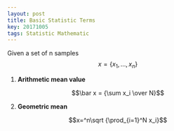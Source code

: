 ```yaml
---
layout: post
title: Basic Statistic Terms
key: 20171005
tags: Statistic Mathematic
---
```

<script type="text/javascript" src="http://cdn.mathjax.org/mathjax/latest/MathJax.js?config=default"></script>
Given a set of n samples $$x = \{x_1,\ldots,x_n\} $$

1. **Arithmetic mean value**

$$\bar x = {\sum x_i \over N}$$
<!--more-->
2. **Geometric mean**

$$x=^n\sqrt {\prod_{i=1}^N x_i}$$